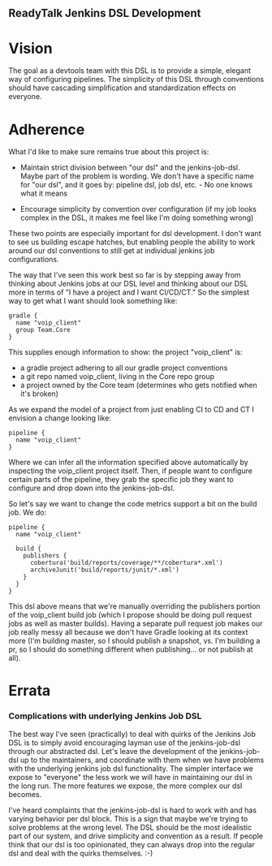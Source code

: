 ReadyTalk Jenkins DSL Development
---------------------------------

Vision
======
The goal as a devtools team with this DSL is to provide a simple, elegant way of
configuring pipelines. The simplicity of this DSL through conventions should
have cascading simplification and standardization effects on everyone.

Adherence
=========
What I'd like to make sure remains true about this project is:

- Maintain strict division between "our dsl" and the jenkins-job-dsl. Maybe part
  of the problem is wording. We don't have a specific name for "our dsl", and it
  goes by: pipeline dsl, job dsl, etc. - No one knows what it means

- Encourage simplicity by convention over configuration (if my job looks complex
  in the DSL, it makes me feel like I'm doing something wrong)

These two points are especially important for dsl development. I don't want to
see us building escape hatches, but enabling people the ability to work around
our dsl conventions to still get at individual jenkins job configurations.

The way that I've seen this work best so far is by stepping away from thinking
about Jenkins jobs at our DSL level and thinking about our DSL more in terms of
"I have a project and I want CI/CD/CT." So the simplest way to get what I want
should look something like:

```
gradle {
  name "voip_client"
  group Team.Core
}
```

This supplies enough information to show:
the project "voip_client" is:
- a gradle project adhering to all our gradle project conventions
- a git repo named voip_client, living in the Core repo group
- a project owned by the Core team (determines who gets notified when it's
  broken)

As we expand the model of a project from just enabling CI to CD and CT I
envision a change looking like:

```
pipeline {
  name "voip_client"
}
```

Where we can infer all the information specified above automatically by
inspecting the voip_client project itself. Then, if people want to configure
certain parts of the pipeline, they grab the specific job they want to configure
and drop down into the jenkins-job-dsl.

So let's say we want to change the code metrics support a bit on the build job.
We do:

```
pipeline {
  name "voip_client"

  build {
    publishers {
      cobertura('build/reports/coverage/**/cobertura*.xml')
      archiveJunit('build/reports/junit/*.xml')
    }
  }
}
```

This dsl above means that we're manually overriding the publishers portion of
the voip_client build job (which I propose should be doing pull request jobs as
well as master builds). Having a separate pull request job makes our job really
messy all because we don't have Gradle looking at its context more (I'm building
master, so I should publish a snapshot, vs. I'm building a pr, so I should do
something different when publishing... or not publish at all).

Errata
======

### Complications with underlying Jenkins Job DSL

The best way I've seen (practically) to deal with quirks of the Jenkins Job DSL
is to simply avoid encouraging layman use of the jenkins-job-dsl through our
abstracted dsl. Let's leave the development of the jenkins-job-dsl up to the
maintainers, and coordinate with them when we have problems with the underlying
jenkins job dsl functionality. The simpler interface we expose to "everyone" the
less work we will have in maintaining our dsl in the long run. The more features
we expose, the more complex our dsl becomes.

I've heard complaints that the jenkins-job-dsl is hard to work with and has
varying behavior per dsl block. This is a sign that maybe we're trying to solve
problems at the wrong level. The DSL should be the most idealistic part of our
system, and drive simplicity and convention as a result. If people think that
our dsl is too opinionated, they can always drop into the regular dsl and deal
with the quirks themselves. :-)
